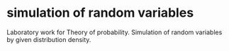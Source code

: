 # simulation of random variables
Laboratory work for Theory of probability. Simulation of random variables by given distribution density.
